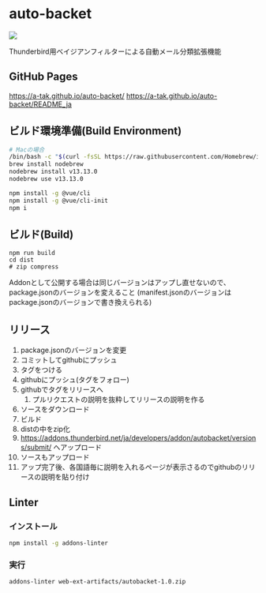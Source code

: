 # auto-backet

![](docs/github-open-graph.png)

 Thunderbird用ベイジアンフィルターによる自動メール分類拡張機能

## GitHub Pages

https://a-tak.github.io/auto-backet/
https://a-tak.github.io/auto-backet/README_ja

## ビルド環境準備(Build Environment)

```bash
# Macの場合
/bin/bash -c "$(curl -fsSL https://raw.githubusercontent.com/Homebrew/install/master/install.sh)"
brew install nodebrew
nodebrew install v13.13.0
nodebrew use v13.13.0
```

```bash
npm install -g @vue/cli
npm install -g @vue/cli-init
npm i
```

## ビルド(Build)

```
npm run build
cd dist
# zip compress
```

Addonとして公開する場合は同じバージョンはアップし直せないので、package.jsonのバージョンを変えること
(manifest.jsonのバージョンはpackage.jsonのバージョンで書き換えられる)

## リリース

1. package.jsonのバージョンを変更
2. コミットしてgithubにプッシュ
3. タグをつける
4. githubにプッシュ(タグをフォロー)
5. githubでタグをリリースへ
   1. プルリクエストの説明を抜粋してリリースの説明を作る
6. ソースをダウンロード
7. ビルド
8. distの中をzip化
9.  https://addons.thunderbird.net/ja/developers/addon/autobacket/versions/submit/ へアップロード
10. ソースもアップロード
11. アップ完了後、各国語毎に説明を入れるページが表示さるのでgithubのリリースの説明を貼り付け

## Linter

### インストール

```bash
npm install -g addons-linter
```

### 実行

```bash
addons-linter web-ext-artifacts/autobacket-1.0.zip
```
